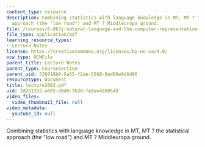 ```yaml
---
content_type: resource
description: Combining statistics with language knowledge in MT, MT ? the statistical
  approach (the "low road") and MT ? Middleuropa ground.
file: /courses/6-863j-natural-language-and-the-computer-representation-of-knowledge-spring-2003/2d2d1332a605d0d07b38fe8ee4880548_lecture2003.pdf
file_type: application/pdf
learning_resource_types:
- Lecture Notes
license: https://creativecommons.org/licenses/by-nc-sa/4.0/
ocw_type: OCWFile
parent_title: Lecture Notes
parent_type: CourseSection
parent_uid: 336018b8-5a55-f2ae-5568-8ed80e9d6d96
resourcetype: Document
title: lecture2003.pdf
uid: 2d2d1332-a605-d0d0-7b38-fe8ee4880548
video_files:
  video_thumbnail_file: null
video_metadata:
  youtube_id: null
---
```

Combining statistics with language knowledge in MT, MT ? the statistical approach (the "low road") and MT ? Middleuropa ground.
